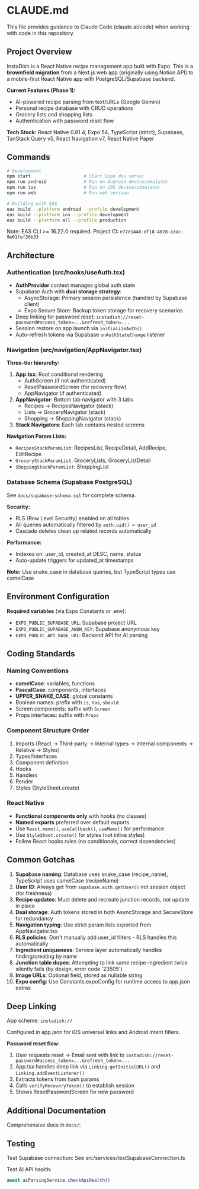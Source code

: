 # CLAUDE.md

This file provides guidance to Claude Code (claude.ai/code) when working with code in this repository.

## Project Overview

InstaDish is a React Native recipe management app built with Expo. This is a **brownfield migration** from a Next.js web app (originally using Notion API) to a mobile-first React Native app with PostgreSQL/Supabase backend.

**Current Features (Phase 1):**
- AI-powered recipe parsing from text/URLs (Google Gemini)
- Personal recipe database with CRUD operations
- Grocery lists and shopping lists
- Authentication with password reset flow

**Tech Stack:** React Native 0.81.4, Expo 54, TypeScript (strict), Supabase, TanStack Query v5, React Navigation v7, React Native Paper

## Commands

```bash
# Development
npm start                    # Start Expo dev server
npm run android              # Run on Android device/emulator
npm run ios                  # Run on iOS device/simulator
npm run web                  # Run web version

# Building with EAS
eas build --platform android --profile development
eas build --platform ios --profile development
eas build --platform all --profile production
```

Note: EAS CLI >= 16.22.0 required. Project ID: `e77e1448-df18-4828-a3ac-9e01fef30b33`

## Architecture

### Authentication (src/hooks/useAuth.tsx)
- **AuthProvider** context manages global auth state
- Supabase Auth with **dual storage strategy**:
  - AsyncStorage: Primary session persistence (handled by Supabase client)
  - Expo Secure Store: Backup token storage for recovery scenarios
- Deep linking for password reset: `instadish://reset-password#access_token=...&refresh_token=...`
- Session restore on app launch via `initializeAuth()`
- Auto-refresh tokens via Supabase `onAuthStateChange` listener

### Navigation (src/navigation/AppNavigator.tsx)
**Three-tier hierarchy:**
1. **App.tsx**: Root conditional rendering
   - AuthScreen (if not authenticated)
   - ResetPasswordScreen (for recovery flow)
   - AppNavigator (if authenticated)
2. **AppNavigator**: Bottom tab navigator with 3 tabs
   - Recipes → RecipesNavigator (stack)
   - Lists → GroceryNavigator (stack)
   - Shopping → ShoppingNavigator (stack)
3. **Stack Navigators**: Each tab contains nested screens

**Navigation Param Lists:**
- `RecipesStackParamList`: RecipesList, RecipeDetail, AddRecipe, EditRecipe
- `GroceryStackParamList`: GroceryLists, GroceryListDetail
- `ShoppingStackParamList`: ShoppingList

### Database Schema (Supabase PostgreSQL)

See `docs/supabase-schema.sql` for complete schema.

**Security:**
- RLS (Row Level Security) enabled on all tables
- All queries automatically filtered by `auth.uid() = user_id`
- Cascade deletes clean up related records automatically

**Performance:**
- Indexes on: user_id, created_at DESC, name, status
- Auto-update triggers for updated_at timestamps

**Note:** Use snake_case in database queries, but TypeScript types use camelCase

## Environment Configuration

**Required variables** (via Expo Constants or .env):
- `EXPO_PUBLIC_SUPABASE_URL`: Supabase project URL
- `EXPO_PUBLIC_SUPABASE_ANON_KEY`: Supabase anonymous key
- `EXPO_PUBLIC_API_BASE_URL`: Backend API for AI parsing

## Coding Standards

### Naming Conventions
- **camelCase**: variables, functions
- **PascalCase**: components, interfaces
- **UPPER_SNAKE_CASE**: global constants
- Boolean names: prefix with `is`, `has`, `should`
- Screen components: suffix with `Screen`
- Props interfaces: suffix with `Props`

### Component Structure Order
1. Imports (React → Third-party → Internal types → Internal components → Relative → Styles)
2. Types/Interfaces
3. Component definition
4. Hooks
5. Handlers
6. Render
7. Styles (StyleSheet.create)

### React Native
- **Functional components only** with hooks (no classes)
- **Named exports** preferred over default exports
- Use `React.memo()`, `useCallback()`, `useMemo()` for performance
- Use `StyleSheet.create()` for styles (not inline styles)
- Follow React hooks rules (no conditionals, correct dependencies)

## Common Gotchas

1. **Supabase naming**: Database uses snake_case (recipe_name), TypeScript uses camelCase (recipeName)
2. **User ID**: Always get from `supabase.auth.getUser()` not session object (for freshness)
3. **Recipe updates**: Must delete and recreate junction records, not update in place
4. **Dual storage**: Auth tokens stored in both AsyncStorage and SecureStore for redundancy
5. **Navigation typing**: Use strict param lists exported from AppNavigator.tsx
6. **RLS policies**: Don't manually add user_id filters - RLS handles this automatically
7. **Ingredient uniqueness**: Service layer automatically handles finding/creating by name
8. **Junction table dupes**: Attempting to link same recipe-ingredient twice silently fails (by design, error code '23505')
9. **Image URLs**: Optional field, stored as nullable string
10. **Expo config**: Use Constants.expoConfig for runtime access to app.json extras

## Deep Linking

App scheme: `instadish://`

Configured in app.json for iOS universal links and Android intent filters.

**Password reset flow:**
1. User requests reset → Email sent with link to `instadish://reset-password#access_token=...&refresh_token=...`
2. App.tsx handles deep link via `Linking.getInitialURL()` and `Linking.addEventListener()`
3. Extracts tokens from hash params
4. Calls `verifyRecoveryToken()` to establish session
5. Shows ResetPasswordScreen for new password

## Additional Documentation

Comprehensive docs in `docs/`:

## Testing

Test Supabase connection: See src/services/testSupabaseConnection.ts

Test AI API health:
```typescript
await aiParsingService.checkApiHealth()
```
